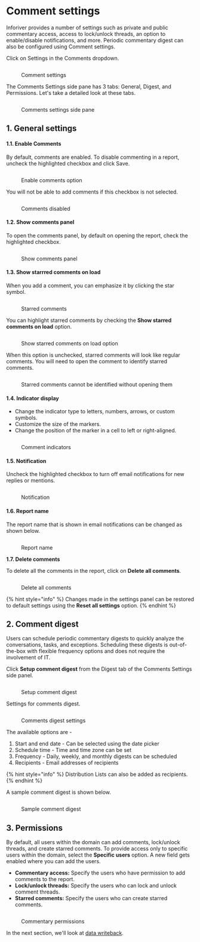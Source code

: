 # Comment settings

Inforiver provides a number of settings such as private and public commentary access, access to lock/unlock threads, an option to enable/disable notifications, and more. Periodic commentary digest can also be configured using Comment settings.

Click on Settings in the Comments dropdown.

<figure><img src="../../../.gitbook/assets/image (1184).png" alt=""><figcaption><p>Comment settings</p></figcaption></figure>

The Comments Settings side pane has 3 tabs: General, Digest, and Permissions. Let's take a detailed look at these tabs.

<figure><img src="../../../.gitbook/assets/image (1185).png" alt=""><figcaption><p>Comments settings side pane</p></figcaption></figure>

## 1. General settings

#### **​1.1. Enable Comments**

By default, comments are enabled. To disable commenting in a report, uncheck the highlighted checkbox and click Save.

<figure><img src="../../../.gitbook/assets/image (1186).png" alt=""><figcaption><p>Enable comments option</p></figcaption></figure>

You will not be able to add comments if this checkbox is not selected.

<figure><img src="../../../.gitbook/assets/image (1187).png" alt=""><figcaption><p>Comments disabled</p></figcaption></figure>

#### **​1.2. Show comments panel**

To open the comments panel, by default on opening the report, check the highlighted checkbox.

<figure><img src="../../../.gitbook/assets/image (1188).png" alt=""><figcaption><p>Show comments panel</p></figcaption></figure>

#### **1.3. Show starrred comments on load**

When you add a comment, you can emphasize it by clicking the star symbol.

<figure><img src="../../../.gitbook/assets/image (1189).png" alt=""><figcaption><p>Starred comments</p></figcaption></figure>

You can highlight starred comments by checking the **Show starred comments on load** option.

<figure><img src="../../../.gitbook/assets/image (1190).png" alt=""><figcaption><p>Show starred comments on load option</p></figcaption></figure>

When this option is unchecked, starred comments will look like regular comments. You will need to open the comment to identify starred comments.

<figure><img src="../../../.gitbook/assets/image (1191).png" alt=""><figcaption><p>Starred comments cannot be identified without opening them</p></figcaption></figure>

#### **1.4. Indicator display**

* Change the indicator type to letters, numbers, arrows, or custom symbols.
* Customize the size of the markers.
* Change the position of the marker in a cell to left or right-aligned.

<figure><img src="../../../.gitbook/assets/image (1192).png" alt=""><figcaption><p>Comment indicators</p></figcaption></figure>

#### **1.5. Notification**

Uncheck the highlighted checkbox to turn off email notifications for new replies or mentions.

<figure><img src="../../../.gitbook/assets/image (1193).png" alt=""><figcaption><p>Notification</p></figcaption></figure>

#### **1.6. Report name**

The report name that is shown in email notifications can be changed as shown below.

<figure><img src="../../../.gitbook/assets/image (1194).png" alt=""><figcaption><p>Report name</p></figcaption></figure>

**1.7. Delete comments**

To delete all the comments in the report, click on **Delete all comments**.

<figure><img src="../../../.gitbook/assets/image (1195).png" alt=""><figcaption><p>Delete all comments</p></figcaption></figure>

{% hint style="info" %}
&#x20;Changes made in the settings panel can be restored to default settings using the **Reset all settings** option.
{% endhint %}

## 2. Comment digest

Users can schedule periodic commentary digests to quickly analyze the conversations, tasks, and exceptions. Scheduling these digests is out-of-the-box with flexible frequency options and does not require the involvement of IT.&#x20;

Click **Setup comment digest** from the Digest tab of the Comments Settings side panel.

<figure><img src="../../../.gitbook/assets/image (1) (1) (1) (1) (1) (1) (1) (1) (1) (1) (1) (1) (1) (1) (1) (1).png" alt=""><figcaption><p>Setup comment digest</p></figcaption></figure>

Settings for comments digest.

<figure><img src="../../../.gitbook/assets/image (1) (1) (1) (1) (1) (1) (1) (1) (1) (1) (1) (1) (1) (1) (1) (1) (1).png" alt=""><figcaption><p>Comments digest settings</p></figcaption></figure>

The available options are -&#x20;

1. Start and end date - Can be selected using the date picker
2. Schedule time - Time and time zone can be set
3. Frequency - Daily, weekly, and monthly digests can be scheduled
4. Recipients - Email addresses of recipients&#x20;

{% hint style="info" %}
Distribution Lists can also be added as recipients.&#x20;
{% endhint %}

A sample comment digest is shown below.

<figure><img src="../../../.gitbook/assets/8.2.4.18 comment digest.png" alt=""><figcaption><p>Sample comment digest</p></figcaption></figure>

## 3. Permissions

By default, all users within the domain can add comments, lock/unlock threads, and create starred comments. To provide access only to specific users within the domain, select the **Specific users** option. A new field gets enabled where you can add the users.

* **Commentary access:** Specify the users who have permission to add comments to the report.
* **Lock/unlock threads:** Specify the users who can lock and unlock comment threads.
* **Starred comments:** Specify the users who can create starred comments.

<figure><img src="../../../.gitbook/assets/image (4) (1) (1) (1) (1) (1) (1) (1).png" alt=""><figcaption><p>Commentary permissions</p></figcaption></figure>

In the next section, we'll look at [data writeback](../../12.-data-writeback/).
